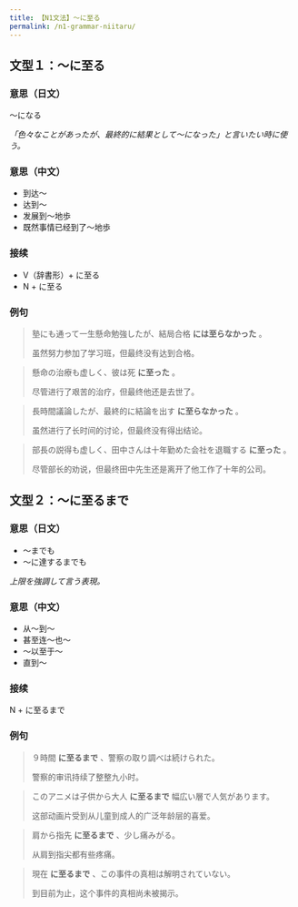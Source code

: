 ```yaml
---
title: 【N1文法】〜に至る
permalink: /n1-grammar-niitaru/
---
```


## 文型１：〜に至る

### 意思（日文）

〜になる
 
*「色々なことがあったが、最終的に結果として〜になった」と言いたい時に使う。*

### 意思（中文）

- 到达〜
- 达到〜
- 发展到〜地歩
- 既然事情已经到了〜地歩

### 接续

- V（辞書形）+ に至る
- N + に至る

### 例句

> 塾にも通って一生懸命勉強したが、結局合格 **には至らなかった** 。
> 
> 虽然努力参加了学习班，但最终没有达到合格。

> 懸命の治療も虚しく、彼は死 **に至った** 。
> 
> 尽管进行了艰苦的治疗，但最终他还是去世了。

> 長時間議論したが、最終的に結論を出す **に至らなかった** 。
> 
> 虽然进行了长时间的讨论，但最终没有得出结论。

> 部長の説得も虚しく、田中さんは十年勤めた会社を退職する **に至った** 。
> 
> 尽管部长的劝说，但最终田中先生还是离开了他工作了十年的公司。

## 文型２：〜に至るまで

### 意思（日文）

- 〜までも
- 〜に達するまでも

*上限を強調して言う表現。*

### 意思（中文）

- 从〜到〜
- 甚至连〜也〜
- 〜以至于〜
- 直到〜

### 接续

N + に至るまで

### 例句

> ９時間 **に至るまで** 、警察の取り調べは続けられた。
> 
> 警察的审讯持续了整整九小时。

> このアニメは子供から大人 **に至るまで** 幅広い層で人気があります。
> 
> 这部动画片受到从儿童到成人的广泛年龄层的喜爱。

> 肩から指先 **に至るまで** 、少し痛みがる。
> 
> 从肩到指尖都有些疼痛。

> 現在 **に至るまで** 、この事件の真相は解明されていない。
> 
> 到目前为止，这个事件的真相尚未被揭示。